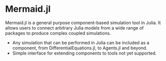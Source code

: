 # Mermaid.jl

Mermaid.jl is a general purpose component-based simulation tool in Julia.
It allows users to connect arbitrary Julia models from a wide range of packages to produce complex coupled simulations.

* Any simulation that can be performed in Julia can be included as a component, from DifferentialEquations.jl, to Agents.jl and beyond.
* Simple interface for extending components to tools not yet supported.

